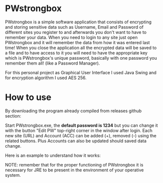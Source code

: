 # PWstrongbox
PWstrongbox is a simple software application that consists of encrypting and storing sensitive data such as Username, Email and Password of different sites you register to and afterwards you don't want to have to remember your data. When you need to login to any site just open PWstrongbox and it will remember the data from how it was entered last time! When you close the application all the encrypted data will be saved to a file and to have access to it you will need to have the appropriate key which is PWstrongbox's unique password, basically with one password you remember them all! (like a Password Manager).

For this personal project as Graphical User Interface I used Java Swing and for encryption algorithm I used AES 256.

# How to use

By downloading the program already compiled from releases github section:

Start PWstrongbox.exe, the **default password is 1234** but you can change it with the button "Edit PW" top-right corner in the window after login.
Each new site (URL) and Account (ACC) can be added (+), removed (-) using the related buttons. Plus Accounts can also be updated should saved data change.

Here is an example to understand how it works:

NOTE: remember that for the proper functioning of PWstrongbox it is necessary for JRE to be present in the environment of your operative system.
